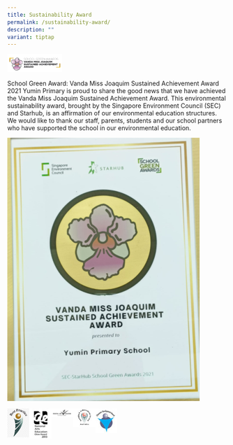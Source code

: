 ```yaml
---
title: Sustainability Award
permalink: /sustainability-award/
description: ""
variant: tiptap
---
```

<img src="/images/achieve1.png" style="width:25%">

School Green Award: Vanda Miss Joaquim Sustained Achievement Award 2021 Yumin Primary is proud to share the good news that we have achieved the Vanda Miss Joaquim Sustained Achievement Award. This environmental sustainability award, brought by the Singapore Environment Council (SEC) and Starhub, is an affirmation of our environmental education structures. We would like to thank our staff, parents, students and our school partners who have supported the school in our environmental education.

![](/images/achieve2.png)

	
<img src="/images/Best%20Practice%20Award.jpeg" style="width:10%;float:left">
		 <img src="/images/national_arts_edu2013.jpg" style="width:10%;float:left">
		 <img src="/images/people_developer.jpg" style="width:10%;float:left">
		 <img src="/images/sustained_achievement_award.jpg" style="width:10%;float:left">
		 <img src="/images/character_development.jpg" style="width:10%;float:left">